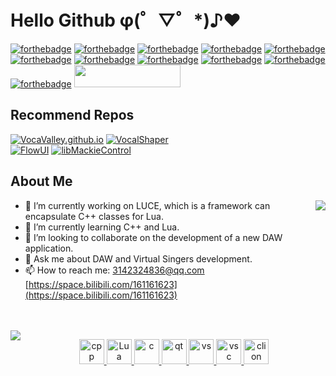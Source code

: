 # Hello Github  φ(゜▽゜*)♪❤️  

[![forthebadge](https://github.com/FangCunWuChang/for-the-badge/blob/master/src/images/badges/built-with-love.svg)](https://github.com/FangCunWuChang/for-the-badge/)
[![forthebadge](https://github.com/FangCunWuChang/for-the-badge/blob/master/src/images/badges/contains-cat-gifs.svg)](https://github.com/FangCunWuChang/for-the-badge/)
[![forthebadge](https://github.com/FangCunWuChang/for-the-badge/blob/master/src/images/badges/ages-18.svg)](https://github.com/FangCunWuChang/for-the-badge/)
[![forthebadge](https://github.com/FangCunWuChang/for-the-badge/blob/master/src/images/badges/made-with-c-plus-plus.svg)](https://github.com/FangCunWuChang/for-the-badge/)
[![forthebadge](https://github.com/FangCunWuChang/for-the-badge/blob/master/src/images/badges/ctrl-c-ctrl-v.svg)](https://github.com/FangCunWuChang/for-the-badge/)
[![forthebadge](https://github.com/FangCunWuChang/for-the-badge/blob/master/src/images/badges/designed-in-ms-paint.svg)](https://github.com/FangCunWuChang/for-the-badge/)
[![forthebadge](https://github.com/FangCunWuChang/for-the-badge/blob/master/src/images/badges/fixed-bugs.svg)](https://github.com/FangCunWuChang/for-the-badge/)
[![forthebadge](https://github.com/FangCunWuChang/for-the-badge/blob/master/src/images/badges/made-with-markdown.svg)](https://github.com/FangCunWuChang/for-the-badge/)
[![forthebadge](https://github.com/FangCunWuChang/for-the-badge/blob/master/src/images/badges/not-a-bug-a-feature.svg)](https://github.com/FangCunWuChang/for-the-badge/)
[![forthebadge](https://github.com/FangCunWuChang/for-the-badge/blob/master/src/images/badges/powered-by-water.svg)](https://github.com/FangCunWuChang/for-the-badge/)
[![forthebadge](https://github.com/FangCunWuChang/for-the-badge/blob/master/src/images/badges/uses-git.svg)](https://github.com/FangCunWuChang/for-the-badge/)
<image src ="https://komarev.com/ghpvc/?username=FangCunWuChang&style=for-the-badge&color=da69ac" width="170" height="36"/>

## Recommend Repos  
[![VocaValley.github.io](https://github-readme-stats-warsicwuchang-gmailcom.vercel.app/api/pin/?username=VocaValley&repo=VocaValley.github.io&theme=omni)](https://github.com/VocaValley/VocaValley.github.io)
[![VocalShaper](https://github-readme-stats-warsicwuchang-gmailcom.vercel.app/api/pin/?username=Do-sth-sharp&repo=VocalShaper&theme=omni)](https://github.com/Do-sth-sharp/VocalShaper)  
[![FlowUI](https://github-readme-stats-warsicwuchang-gmailcom.vercel.app/api/pin/?username=FangCunWuChang&repo=FlowUI&theme=omni)](https://github.com/FangCunWuChang/FlowUI)
[![libMackieControl](https://github-readme-stats-warsicwuchang-gmailcom.vercel.app/api/pin/?username=Do-sth-sharp&repo=libMackieControl&theme=omni)](https://github.com/Do-sth-sharp/libMackieControl)  

## About Me  
<img align="right" src="https://github-readme-stats-warsicwuchang-gmailcom.vercel.app/api/top-langs/?username=FangCunWuChang&layout=compact&theme=omni"/>

- 🔭 I’m currently working on LUCE, which is a framework can encapsulate C++ classes for Lua.  
- 🌱 I’m currently learning C++ and Lua.  
- 👯 I’m looking to collaborate on the development of a new DAW application.  
- 💬 Ask me about DAW and Virtual Singers development.  
- 📫 How to reach me: 3142324836@qq.com    [https://space.bilibili.com/161161623](https://space.bilibili.com/161161623)  

<br><br>
<img align="left" src="https://github-readme-stats-warsicwuchang-gmailcom.vercel.app/api?username=FangCunWuChang&count_private=true&show_icons=true&theme=omni"/>
<p align="center">
   <a href="#">
      <img src="https://github.com/get-icon/geticon/blob/master/icons/c-plusplus.svg" alt="cpp" width="40" height="40"/>
   </a>
  <a href="#">
      <img src="https://github.com/get-icon/geticon/blob/master/icons/lua.svg" alt="Lua" width="40" height="40"/>
   </a>
   <a href="#">
      <img src="https://github.com/get-icon/geticon/blob/master/icons/c.svg" alt="c" width="40" height="40"/>
   </a>
  <a href="#">
      <img src="https://github.com/get-icon/geticon/blob/master/icons/qt.svg" alt="qt" width="40" height="40"/>
   </a>
  <a href="#">
      <img src="https://github.com/get-icon/geticon/blob/master/icons/visual-studio.svg" alt="vs" width="40" height="40"/>
   </a>
   <a href="#">
      <img src="https://github.com/get-icon/geticon/blob/master/icons/visual-studio-code.svg" alt="vsc" width="40" height="40"/>
   </a>
   <a href="#">
      <img src="https://github.com/get-icon/geticon/blob/master/icons/clion.svg" alt="clion" width="40" height="40"/>
   </a>
</p>

